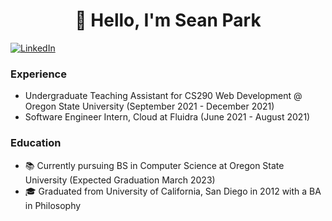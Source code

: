 <h1 align="center"> 👋 Hello, I'm Sean Park</h1>

[![LinkedIn](https://img.shields.io/badge/linkedin-%230077B5.svg?style=for-the-badge&logo=linkedin&logoColor=white)](http://www.linkedin.com/in/seanypark)

### Experience
- Undergraduate Teaching Assistant for CS290 Web Development @ Oregon State University (September 2021 - December 2021)
- Software Engineer Intern, Cloud at Fluidra (June 2021 - August 2021)
### Education
- 📚 Currently pursuing BS in Computer Science at Oregon State University (Expected Graduation March 2023)
- 🎓 Graduated from University of California, San Diego in 2012 with a BA in Philosophy

<!--
**seanypark505/seanypark505** is a ✨ _special_ ✨ repository because its `README.md` (this file) appears on your GitHub profile.

Here are some ideas to get you started:

- 🔭 I’m currently working on ...
- 🌱 I’m currently learning ...
- 👯 I’m looking to collaborate on ...
- 🤔 I’m looking for help with ...
- 💬 Ask me about ...
- 📫 How to reach me: ...
- 😄 Pronouns: ...
- ⚡ Fun fact: ...
-->
